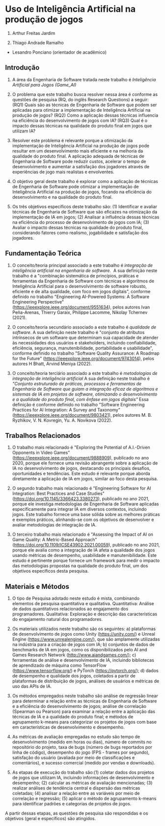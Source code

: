 # Uso de Inteligência Artificial na produção de jogos

1. Arthur Freitas Jardim

1. Thiago Andrade Ramalho

* Lesandro Ponciano (orientador de acadêmico)

## Introdução

1. A área da Engenharia de Software tratada neste trabalho é  _Inteligência Artificial para Jogos (Game_AI)_

1. O problema que este trabalho busca resolver nessa área é conforme as questões de pesquisa (RQ, do inglês Research Questions) a seguir: (RQ1) Quais são as técnicas de Engenharia de Software que podem ser aplicadas para otimizar a implementação de Inteligência Artificial na produção de jogos? (RQ2) Como a aplicação dessas técnicas influencia na eficiência do desenvolvimento de jogos com IA? (RQ3) Qual é o impacto dessas técnicas na qualidade do produto final em jogos que utilizam IA?

2. Resolver este problema é relevante porque a otimização da implementação de Inteligência Artificial na produção de jogos pode resultar em um desenvolvimento mais eficiente e na melhoria da qualidade do produto final. A aplicação adequada de técnicas de Engenharia de Software pode reduzir custos, acelerar o tempo de desenvolvimento e aumentar a satisfação dos jogadores através de experiências de jogo mais realistas e envolventes.

3. O objetivo geral deste trabalho é explorar como a aplicação de técnicas de Engenharia de Software pode otimizar a implementação de Inteligência Artificial na produção de jogos, focando na eficiência do desenvolvimento e na qualidade do produto final.

4. Os três objetivos específicos deste trabalho são: (1) Identificar e avaliar técnicas de Engenharia de Software que são eficazes na otimização da implementação de IA em jogos; (2) Analisar a influência dessas técnicas na eficiência do processo de desenvolvimento de jogos com IA; (3) Avaliar o impacto dessas técnicas na qualidade do produto final, considerando fatores como realismo, jogabilidade e satisfação dos jogadores.

## Fundamentação Teórica

1. O conceito/teoria principal associado a este trabalho é _integração de inteligência artificial na engenharia de software._  A sua definição neste trabalho é a "combinação sistemática de princípios, práticas e ferramentas da Engenharia de Software com técnicas e algoritmos de Inteligência Artificial para o desenvolvimento de software robusto, eficiente e de alta qualidade, com foco em jogos digitais", conforme definido no trabalho "Engineering AI-Powered Systems: A Software Engineering Perspective" (https://ieeexplore.ieee.org/document/9551634), pelos autores Ivan Peña-Arenas, Thierry Garaix, Philippe Lacomme, Nikolay Tchernev (2021).

1. O conceito/teoria secundário associado a este trabalho é _qualidade de software_. A sua definição neste trabalho é "conjunto de atributos intrínsecos de um software que determinam sua capacidade de atender às necessidades dos usuários e stakeholders, incluindo confiabilidade, eficiência, segurança, manutenibilidade, portabilidade e usabilidade", conforme definido no trabalho "Software Quality Assurance: A Roadmap for the Future" (https://ieeexplore.ieee.org/document/9743014), pelos autores H Bhatt, Arvind Meniya (2022).

1. O conceito/teoria terciário associado a este trabalho é _metodologias de integração de inteligência artificial_ A sua definição neste trabalho é _"Conjunto estruturado de práticas, processos e ferramentas de Engenharia de Software que guiam a integração eficaz de algoritmos e sistemas de IA em projetos de software, otimizando o desenvolvimento e a qualidade do produto final, com ênfase em jogos digitais"_ Essa definição é conforme definido no trabalho "Software Engineering Practices for AI Integration: A Survey and Taxonomy" (https://ieeexplore.ieee.org/document/9803421), pelos autores M. B. Ryzhikov, V. N. Kovregin, Yu. A. Novikova (2022).

## Trabalhos Relacionados

1. O trabalho mais relacionado é "Exploring the Potential of A.I.-Driven Opponents in Video Games" (https://ieeexplore.ieee.org/document/9888909), publicado no ano 2020, porque ele fornece uma revisão abrangente sobre a aplicação de IA no desenvolvimento de jogos, destacando os principais desafios, oportunidades e tendências. Este estudo é relevante porque aborda diretamente a aplicação de IA em jogos, similar ao foco desta pesquisa.

1. O segundo trabalho mais relacionado é "Engineering Software for AI Integration: Best Practices and Case Studies" (https://doi.org/10.1145/3366423.3380273), publicado no ano 2021, porque ele investiga metodologias de Engenharia de Software aplicadas especificamente para integrar IA em diversos contextos, incluindo jogos. Este trabalho fornece uma base sólida sobre as melhores práticas e exemplos práticos, alinhando-se com os objetivos de desenvolver e avaliar metodologias de integração de IA.
   
1. O terceiro trabalho mais relacionado é "Assessing the Impact of AI on Game Quality: A Metric-Based Approach" (https://doi.org/10.1109/ICSE43902.2021.00059), publicado no ano 2021, porque ele avalia como a integração de IA afeta a qualidade dos jogos usando métricas de desempenho, usabilidade e manutenibilidade. Este estudo é pertinente porque fornece um framework para medir o impacto das metodologias propostas na qualidade do produto final, um dos objetivos específicos desta pesquisa.

## Materiais e Métodos

1. O tipo de Pesquisa adotado neste estudo é mista, combinando elementos de pesquisa quantitativa e qualitativa.
Quantitativa: Análise de dados quantitativos relacionados ao engajamento dos programadores.
Qualitativa: Exploração e descrição das características do engajamento natural dos programadores.

2. Os materiais utilizados neste trabalho são os seguintes:
a) plataformas de desenvolvimento de jogos como Unity (https://unity.com/) e Unreal Engine (https://www.unrealengine.com/), que são amplamente utilizadas na indústria para a criação de jogos com IA;
b) conjuntos de dados de benchmarks de IA em jogos, como os disponibilizados pelo AI and Games Research Network (http://www.aiandgames.com/);
c) ferramentas de análise e desenvolvimento de IA, incluindo bibliotecas de aprendizado de máquina como TensorFlow (https://www.tensorflow.org/) e PyTorch (https://pytorch.org/);
d) dados de desempenho e qualidade dos jogos, coletados a partir de plataformas de distribuição de jogos, análises de usuários e métricas de uso das APIs de IA.

3. Os métodos empregados neste trabalho são análise de regressão linear para determinar a relação entre as técnicas de Engenharia de Software e a eficiência do desenvolvimento de jogos; análise de correlação (Spearman ou Pearson) para examinar a relação entre a aplicação das técnicas de IA e a qualidade do produto final; e métodos de agrupamento k-means para categorizar os projetos de jogos com base em características de desenvolvimento e desempenho.

4. As métricas de avaliação empregadas no estudo são tempo de desenvolvimento (medido em horas ou dias), número de commits no repositório do projeto, taxa de bugs (número de bugs reportados por linha de código), desempenho do jogo (FPS - frames por segundo), satisfação do usuário (avaliada por meio de classificações e comentários), e sucesso comercial (medido por vendas e downloads).

5. As etapas de execução do trabalho são:(1) coletar dados dos projetos de jogos que utilizam IA, incluindo informações de desenvolvimento e desempenho; (2) calcular as métricas de avaliação mencionadas; (3) realizar análises de tendência central e dispersão das métricas coletadas; (4) analisar a relação entre as variáveis por meio de correlação e regressão; (5) aplicar o método de agrupamento k-means para identificar padrões e categorias de projetos de jogos.

A partir dessas etapas, as questões de pesquisa são respondidas e os objetivos (geral e específicos) são atingidos.
